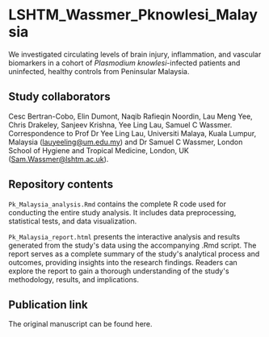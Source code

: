 # LSHTM_Wassmer_Pknowlesi_Malaysia

We investigated circulating levels of brain injury, inflammation, and vascular biomarkers in a cohort of *Plasmodium knowlesi*-infected patients and uninfected, healthy controls from Peninsular Malaysia.


## Study collaborators

Cesc Bertran-Cobo, Elin Dumont, Naqib Rafieqin Noordin, Lau Meng Yee, Chris Drakeley, Sanjeev Krishna, Yee Ling Lau, Samuel C Wassmer. Correspondence to Prof Dr Yee Ling Lau, Universiti Malaya, Kuala Lumpur, Malaysia (lauyeeling@um.edu.my) and Dr Samuel C Wassmer, London School of Hygiene and Tropical Medicine, London, UK (Sam.Wassmer@lshtm.ac.uk).


## Repository contents

`Pk_Malaysia_analysis.Rmd` contains the complete R code used for conducting the entire study analysis. It includes data preprocessing, statistical tests, and data visualization. 

`Pk_Malaysia_report.html` presents the interactive analysis and results generated from the study's data using the accompanying .Rmd script. The report serves as a complete summary of the study's analytical process and outcomes, providing insights into the research findings. Readers can explore the report to gain a thorough understanding of the study's methodology, results, and implications.


## Publication link

The original manuscript can be found here.
